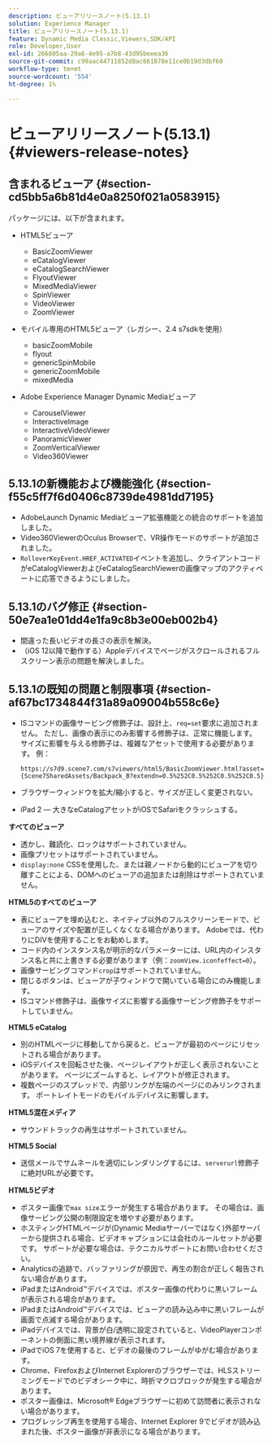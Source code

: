 ```yaml
---
description: ビューアリリースノート(5.13.1)
solution: Experience Manager
title: ビューアリリースノート(5.13.1)
feature: Dynamic Media Classic,Viewers,SDK/API
role: Developer,User
exl-id: 266805aa-29a6-4e95-a7b8-43d95beeea36
source-git-commit: c99aac44711852d8ac661878e11ce0b19d3dbf60
workflow-type: tm+mt
source-wordcount: '554'
ht-degree: 1%

---
```


# ビューアリリースノート(5.13.1){#viewers-release-notes}

## 含まれるビューア {#section-cd5bb5a6b81d4e0a8250f021a0583915}

パッケージには、以下が含まれます。

* HTML5ビューア

   * BasicZoomViewer
   * eCatalogViewer
   * eCatalogSearchViewer
   * FlyoutViewer
   * MixedMediaViewer
   * SpinViewer
   * VideoViewer
   * ZoomViewer

* モバイル専用のHTML5ビューア（レガシー、2.4 s7sdkを使用）

   * basicZoomMobile
   * flyout
   * genericSpinMobile
   * genericZoomMobile
   * mixedMedia

* Adobe Experience Manager Dynamic Mediaビューア

   * CarouselViewer
   * InteractiveImage
   * InteractiveVideoViewer
   * PanoramicViewer
   * ZoomVerticalViewer
   * Video360Viewer

## 5.13.1の新機能および機能強化 {#section-f55c5ff7f6d0406c8739de4981dd7195}

* AdobeLaunch Dynamic Mediaビューア拡張機能との統合のサポートを追加しました。
* Video360ViewerのOculus Browserで、VR操作モードのサポートが追加されました。
* `RolloverKeyEvent.HREF_ACTIVATED`イベントを追加し、クライアントコードがeCatalogViewerおよびeCatalogSearchViewerの画像マップのアクティベートに応答できるようにしました。

## 5.13.1のバグ修正 {#section-50e7ea1e01dd4e1fa9c8b3e00eb002b4}

* 間違った長いビデオの長さの表示を解決。
* （iOS 12以降で動作する）Appleデバイスでページがスクロールされるフルスクリーン表示の問題を解決しました。

## 5.13.1の既知の問題と制限事項 {#section-af67bc1734844f31a89a09004b558c6e}

* ISコマンドの画像サービング修飾子は、設計上、`req=set`要求に追加されません。 ただし、画像の表示にのみ影響する修飾子は、正常に機能します。 サイズに影響を与える修飾子は、複雑なアセットで使用する必要があります。 例：

   `https://s7d9.scene7.com/s7viewers/html5/BasicZoomViewer.html?asset= {Scene7SharedAssets/Backpack_B?extendn=0.5%252C0.5%252C0.5%252C0.5}`

* ブラウザーウィンドウを拡大/縮小すると、サイズが正しく変更されない。
* iPad 2 — 大きなeCatalogアセットがiOSでSafariをクラッシュする。

**すべてのビューア**

* 透かし、難読化、ロックはサポートされていません。
* 画像プリセットはサポートされていません。
* `display:none` CSSを使用した、または親ノードから動的にビューアを切り離すことによる、DOMへのビューアの追加または削除はサポートされていません。

**HTML5のすべてのビューア**

* 表にビューアを埋め込むと、ネイティブ以外のフルスクリーンモードで、ビューアのサイズや配置が正しくなくなる場合があります。 Adobeでは、代わりにDIVを使用することをお勧めします。
* コード内のインスタンス名が明示的なパラメーターには、URL内のインスタンス名と共に上書きする必要があります（例：`zoomView.iconfeffect=0`）。
* 画像サービングコマンド`crop`はサポートされていません。
* 閉じるボタンは、ビューアが子ウィンドウで開いている場合にのみ機能します。
* ISコマンド修飾子は、画像サイズに影響する画像サービング修飾子をサポートしていません。

**HTML5 eCatalog**

* 別のHTMLページに移動してから戻ると、ビューアが最初のページにリセットされる場合があります。
* iOSデバイスを回転させた後、ページレイアウトが正しく表示されないことがあります。 ページにズームすると、レイアウトが修正されます。
* 複数ページのスプレッドで、内部リンクが左端のページにのみリンクされます。 ポートレイトモードのモバイルデバイスに影響します。

**HTML5混在メディア**

* サウンドトラックの再生はサポートされていません。

**HTML5 Social**

* 送信メールでサムネールを適切にレンダリングするには、`serverurl`修飾子に絶対URLが必要です。

**HTML5ビデオ**

* ポスター画像で`max size`エラーが発生する場合があります。 その場合は、画像サービング公開の制限設定を増やす必要があります。
* ホスティングHTMLページが(Dynamic Mediaサーバーではなく)外部サーバーから提供される場合、ビデオキャプションには会社のルールセットが必要です。 サポートが必要な場合は、テクニカルサポートにお問い合わせください。
* Analyticsの追跡で、バッファリングが原因で、再生の割合が正しく報告されない場合があります。
* iPadまたはAndroid™デバイスでは、ポスター画像の代わりに黒いフレームが表示される場合があります。
* iPadまたはAndroid™デバイスでは、ビューアの読み込み中に黒いフレームが画面で点滅する場合があります。
* iPadデバイスでは、背景が白/透明に設定されていると、VideoPlayerコンポーネントの側面に黒い境界線が表示されます。
* iPadでiOS 7を使用すると、ビデオの最後のフレームがゆがむ場合があります。
* Chrome、FirefoxおよびInternet Explorerのブラウザーでは、HLSストリーミングモードでのビデオシーク中に、時折マクロブロックが発生する場合があります。
* ポスター画像は、Microsoft® Edgeブラウザーに初めて訪問者に表示されない場合があります。
* プログレッシブ再生を使用する場合、Internet Explorer 9でビデオが読み込まれた後、ポスター画像が非表示になる場合があります。

